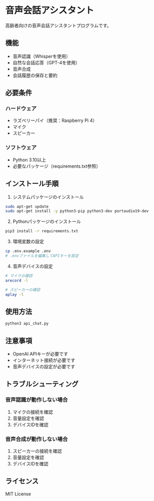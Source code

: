 # 音声会話アシスタント

高齢者向けの音声会話アシスタントプログラムです。

## 機能

- 音声認識（Whisperを使用）
- 自然な会話応答（GPT-4を使用）
- 音声合成
- 会話履歴の保存と要約

## 必要条件

### ハードウェア
- ラズベリーパイ（推奨：Raspberry Pi 4）
- マイク
- スピーカー

### ソフトウェア
- Python 3.10以上
- 必要なパッケージ（requirements.txt参照）

## インストール手順

1. システムパッケージのインストール
```bash
sudo apt-get update
sudo apt-get install -y python3-pip python3-dev portaudio19-dev
```

2. Pythonパッケージのインストール
```bash
pip3 install -r requirements.txt
```

3. 環境変数の設定
```bash
cp .env.example .env
# .envファイルを編集してAPIキーを設定
```

4. 音声デバイスの設定
```bash
# マイクの確認
arecord -l

# スピーカーの確認
aplay -l
```

## 使用方法

```bash
python3 api_chat.py
```

## 注意事項

- OpenAI APIキーが必要です
- インターネット接続が必要です
- 音声デバイスの設定が必要です

## トラブルシューティング

### 音声認識が動作しない場合
1. マイクの接続を確認
2. 音量設定を確認
3. デバイスIDを確認

### 音声合成が動作しない場合
1. スピーカーの接続を確認
2. 音量設定を確認
3. デバイスIDを確認

## ライセンス

MIT License 
